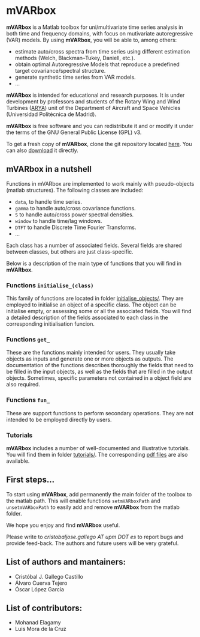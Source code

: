 # mVARbox

**mVARbox** is a Matlab toolbox for uni/multivariate time series analysis in both time and frequency domains, with focus on mutivariate autoregressive (VAR) models. By using **mVARbox**, you will be able to, among others:

- estimate auto/cross spectra from time series using different estimation methods (Welch, Blackman–Tukey, Daniell, etc.).
- obtain optimal Autoregressive Models that reproduce a predefined target covariance/spectral structure.
- generate synthetic time series from VAR models.
- ...


**mVARbox** is intended for educational and research purposes. It is under development by professors and students of the Rotary Wing and Wind Turbines ([ARYA](http://arya.dave.upm.es/)) unit of the Department of Aircraft and Space Vehicles (Universidad Politécnica de Madrid). 

**mVARbox** is free software and you can redistribute it and or modify it under the terms of the GNU General Public License (GPL) v3.

To get a fresh copy of **mVARbox**, clone the git repository located [here](https://github.com/cristobal-GC/mVARbox). You can also [download](https://github.com/cristobal-GC/mVARbox/archive/refs/heads/main.zip) it directly.



## mVARbox in a nutshell

Functions in mVARbox are implemented to work mainly with pseudo-objects (matlab structures). The following classes are included:

- `data`, to handle time series.
- `gamma` to handle auto/cross covariance functions.
- `S` to handle auto/cross power spectral densities.
- `window` to handle time/lag windows.
- `DTFT` to handle Discrete Time Fourier Transforms.
- ...

Each class has a number of associated fields. Several fields are shared between classes, but others are just class-specific.

Below is a description of the main type of functions that you will find in **mVARbox**.


### Functions `initialise_(class)`

This family of functions are located in folder [initialise_objects/](https://github.com/cristobal-GC/mVARbox/tree/main/initialise_objects). They are employed to initialise an object of a specific class. The object can be initialise empty, or assessing some or all the associated fields. You will find a detailed description of the fields associated to each class in the corresponding initialisation funcion.



### Functions `get_`

These are the functions mainly intended for users. They usually take objects as inputs and generate one or more objects as outputs. The documentation of the functions describes thoroughly the fields that need to be filled in the input objects, as well as the fields that are filled in the output objects. 
Sometimes, specific parameters not contained in a object field are also required. 



### Functions `fun_`

These are support functions to perform secondary operations. They are not intended to be employed directly by users.



### Tutorials

**mVARbox** includes a number of well-documented and illustrative tutorials. You will find them in folder [tutorials/](https://github.com/cristobal-GC/mVARbox/tree/main/tutorials). The corresponding [pdf files](http://arya.dave.upm.es/library/mVARbox_tutorials/) are also available.



## First steps...

To start using **mVARbox**, add permanently the main folder of the toolbox to the matlab path. This will enable functions `setmVARboxPath` and `unsetmVARboxPath` to easily add and remove **mVARbox** from the matlab folder.


We hope you enjoy and find **mVARbox** useful. 

Please write to *cristobaljose.gallego AT upm DOT es* to report bugs and provide feed-back. The authors and future users will be very grateful.




## List of authors and mantainers:

- Cristóbal J. Gallego Castillo
- Álvaro Cuerva Tejero
- Óscar López García


## List of contributors:

- Mohanad Elagamy
- Luis Mora de la Cruz

